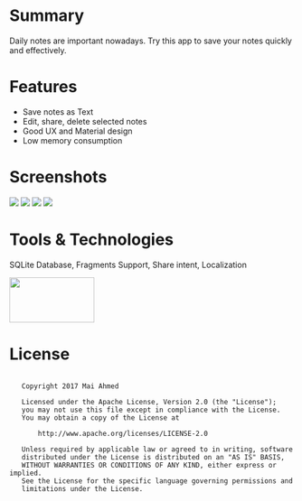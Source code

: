 # Summary #
Daily notes are important nowadays. Try this app to save your notes quickly and effectively.

# Features
<ul>
<li>Save notes as Text</li>
<li>Edit, share, delete selected notes</li>
<li>Good UX and Material design</li>
<li>Low memory consumption</li>
</ul>

# Screenshots #
<img src="https://s8.postimg.org/hr8rph2w5/screener_1497215262902.png"/>
<img src="https://s11.postimg.org/sq94dfqg3/screener_1497217495494.png"/>
<img src="https://s8.postimg.org/hfrbcpmg5/screener_1497215687746.png"/>
<img src="https://s8.postimg.org/taknf5zyt/screener_1497217034375.png"/>

# Tools & Technologies
SQLite Database, Fragments Support, Share intent, Localization


<a href="https://drive.google.com/open?id=0ByN8UVrN9463Z2tQRVVUQWwxNjQ"><img src="http://dimitrology.com/wp-content/uploads/2017/02/download-apk.png" width="150" height="80" /></a> 

# License #
<pre><code>
   Copyright 2017 Mai Ahmed

   Licensed under the Apache License, Version 2.0 (the "License");
   you may not use this file except in compliance with the License.
   You may obtain a copy of the License at

       http://www.apache.org/licenses/LICENSE-2.0

   Unless required by applicable law or agreed to in writing, software
   distributed under the License is distributed on an "AS IS" BASIS,
   WITHOUT WARRANTIES OR CONDITIONS OF ANY KIND, either express or implied.
   See the License for the specific language governing permissions and
   limitations under the License.
   </code></pre>
